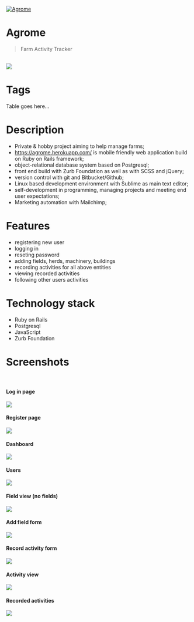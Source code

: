 <a href="https://agrome.herokuapp.com/"><img src="https://github.com/Mapik/agrome/blob/master/public/images/Logo/logo.png" title="Agrome" alt="Agrome"></a>


# Agrome 
> Farm Activity Tracker

<br/>

<img src="https://github.com/Mapik/agrome/blob/master/vendor/assets/Screenshot%20from%202020-02-06%2007-01-45.png">

<br/>

# Tags
Table goes here...

# Description

- Private & hobby project aiming to help manage farms;
- https://agrome.herokuapp.com/ is mobile friendly web application build on Ruby on Rails framework;
- object-relational database system based on Postgresql;
- front end build with Zurb Foundation as well as with SCSS and jQuery;
- version control with git and Bitbucket/Github;
- Linux based development environment with Sublime as main text editor;
- self-development in programming, managing projects and meeting end user expectations;
- Marketing automation with Mailchimp;

# Features

- registering new user
- logging in 
- reseting password 
- adding fields, herds, machinery, buildings
- recording activities for all above entities 
- viewing recorded activities
- following other users activities 


# Technology stack

* Ruby on Rails
* Postgresql
* JavaScript
* Zurb Foundation

# Screenshots
<br/>

#### Log in page
<img src="https://github.com/Mapik/agrome/blob/master/vendor/assets/Screenshot%20from%202020-02-06%2007-02-36.png">
<br/>

#### Register page
<img src="https://github.com/Mapik/agrome/blob/master/vendor/assets/Screenshot%20from%202020-02-06%2007-02-58.png">
<br/>

#### Dashboard
<img src="https://github.com/Mapik/agrome/blob/master/vendor/assets/Screenshot%20from%202020-02-06%2007-03-14.png">
<br/>

#### Users
<img src="https://github.com/Mapik/agrome/blob/master/vendor/assets/Screenshot%20from%202020-02-06%2007-03-22.png">
<br/>

#### Field view (no fields)
<img src="https://github.com/Mapik/agrome/blob/master/vendor/assets/Screenshot%20from%202020-02-06%2007-03-34.png">
<br/>

#### Add field form
<img src="https://github.com/Mapik/agrome/blob/master/vendor/assets/Screenshot%20from%202020-02-06%2007-04-00.png">
<br/>

#### Record activity form
<img src="https://github.com/Mapik/agrome/blob/master/vendor/assets/Screenshot%20from%202020-02-06%2007-04-59.png">
<br/>

#### Activity view
<img src="https://github.com/Mapik/agrome/blob/master/vendor/assets/Screenshot%20from%202020-02-06%2007-05-22.png">
<br/>

#### Recorded activities
<img src="https://github.com/Mapik/agrome/blob/master/vendor/assets/Screenshot%20from%202020-02-06%2007-05-34.png">
<br/>
